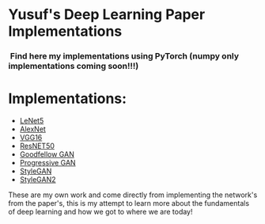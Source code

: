 # Yusuf's Deep Learning Paper Implementations

<h3> Find here my implementations using PyTorch (numpy only implementations coming soon!!!) </h3>

# Implementations:
  - [LeNet5](http://vision.stanford.edu/cs598_spring07/papers/Lecun98.pdf)
  - [AlexNet](https://proceedings.neurips.cc/paper_files/paper/2012/file/c399862d3b9d6b76c8436e924a68c45b-Paper.pdf)
  - [VGG16](https://arxiv.org/pdf/1409.1556.pdf)
  - [ResNET50](https://arxiv.org/abs/1512.03385)
  - [Goodfellow GAN](https://arxiv.org/abs/1406.2661)
  - [Progressive GAN](https://arxiv.org/abs/1710.10196)
  - [StyleGAN](https://arxiv.org/abs/1812.04948)
  - [StyleGAN2](https://arxiv.org/abs/1912.04958)


These are my own work and come directly from implementing the network's from the paper's, this is my attempt to learn more about the fundamentals of deep learning and how we got to where we are today!
